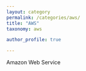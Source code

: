 ```yaml
---
layout: category
permalink: /categories/aws/
title: "AWS"
taxonomy: aws

author_profile: true

---
```


Amazon Web Service
